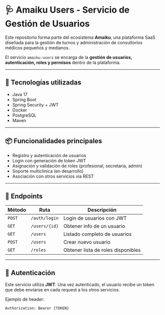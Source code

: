 # 🩺 Amaiku Users - Servicio de Gestión de Usuarios

Este repositorio forma parte del ecosistema **Amaiku**, una plataforma SaaS diseñada para la gestión de turnos y administración de consultorios médicos pequeños y medianos.

El servicio `amaiku-users` se encarga de la **gestión de usuarios, autenticación, roles y permisos** dentro de la plataforma.

---

## 🔧 Tecnologías utilizadas

- Java 17
- Spring Boot
- Spring Security + JWT
- Docker
- PostgreSQL
- Maven

---

## 📦 Funcionalidades principales

- Registro y autenticación de usuarios
- Login con generación de token JWT
- Asignación y validación de roles (profesional, secretaria, admin)
- Soporte multiclínica (en desarrollo)
- Asociación con otros servicios via REST

---

## 🧪 Endpoints

| Método | Ruta | Descripción |
|--------|------|-------------|
| `POST` | `/auth/login` | Login de usuarios con JWT |
| `GET` | `/users/{id}` | Obtener info de un usuario |
| `GET` | `/users` | Listado completo de usuarios |
| `POST` | `/users` | Crear nuevo usuario |
| `GET` | `/roles` | Obtener lista de roles disponibles |

---

## 🔐 Autenticación

Este servicio utiliza **JWT**. Una vez autenticado, el usuario recibe un token que debe enviarse en cada request a los otros servicios.

Ejemplo de header:

```http
Authorization: Bearer {TOKEN}
